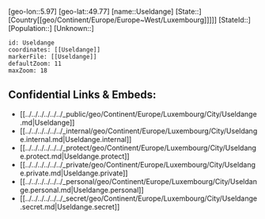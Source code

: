 ﻿---
location: [49.77,5.97]
mapzoom: [7,12] 
mapmarker: city 
type: City
tags:
- geo/City


SpocWebEntityId: 35130
isDeleted: false
confidential: public

---
[geo-lon::5.97]
[geo-lat::49.77]
[name::Useldange]
[State::]
[Country[[geo/Continent/Europe/Europe~West/Luxembourg]]]]]
[StateId::]
[Population::]
[Unknown::]


```leaflet
id: Useldange
coordinates: [[Useldange]]
markerFile: [[Useldange]]
defaultZoom: 11 
maxZoom: 18
```


## Confidential Links & Embeds: 
- [[../../../../../../_public/geo/Continent/Europe/Luxembourg/City/Useldange.md|Useldange]] 
- [[../../../../../../_internal/geo/Continent/Europe/Luxembourg/City/Useldange.internal.md|Useldange.internal]] 
- [[../../../../../../_protect/geo/Continent/Europe/Luxembourg/City/Useldange.protect.md|Useldange.protect]] 
- [[../../../../../../_private/geo/Continent/Europe/Luxembourg/City/Useldange.private.md|Useldange.private]] 
- [[../../../../../../_personal/geo/Continent/Europe/Luxembourg/City/Useldange.personal.md|Useldange.personal]] 
- [[../../../../../../_secret/geo/Continent/Europe/Luxembourg/City/Useldange.secret.md|Useldange.secret]] 
